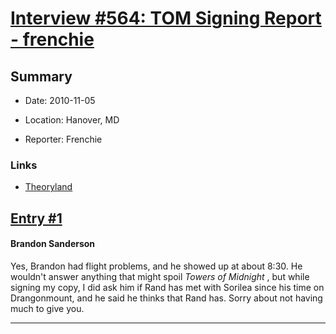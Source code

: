 # [Interview #564: TOM Signing Report - frenchie](https://www.theoryland.com/intvmain.php?i=564)

## Summary

- Date: 2010-11-05

- Location: Hanover, MD

- Reporter: Frenchie

### Links

- [Theoryland](http://www.theoryland.com/vbulletin/showthread.php?p=123323#poststop)


## [Entry #1](https://www.theoryland.com/intvmain.php?i=564#1)

#### Brandon Sanderson

Yes, Brandon had flight problems, and he showed up at about 8:30. He wouldn't answer anything that might spoil
*Towers of Midnight*
, but while signing my copy, I did ask him if Rand has met with Sorilea since his time on Drangonmount, and he said he thinks that Rand has. Sorry about not having much to give you.


---

